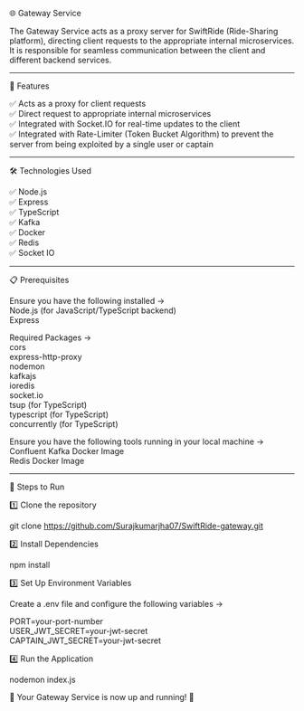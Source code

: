 🌐 Gateway Service

The Gateway Service acts as a proxy server for SwiftRide (Ride-Sharing platform), directing client requests to the appropriate internal microservices. It is responsible for seamless communication between the client and different backend services.

-----------------------------------------------------------------------------------------------------------------------------------------------

🚀 Features

✅ Acts as a proxy for client requests  
✅ Direct request to appropriate internal microservices  
✅ Integrated with Socket.IO for real-time updates to the client  
✅ Integrated with Rate-Limiter (Token Bucket Algorithm) to prevent the server from being exploited by a single user or captain  

-----------------------------------------------------------------------------------------------------------------------------------------------

🛠 Technologies Used

✅ Node.js  
✅ Express  
✅ TypeScript  
✅ Kafka  
✅ Docker  
✅ Redis  
✅ Socket IO  

-----------------------------------------------------------------------------------------------------------------------------------------------

📋 Prerequisites

Ensure you have the following installed ->  
Node.js (for JavaScript/TypeScript backend)  
Express  

Required Packages ->  
cors  
express-http-proxy  
nodemon  
kafkajs  
ioredis  
socket.io  
tsup (for TypeScript)  
typescript (for TypeScript)  
concurrently (for TypeScript)  

Ensure you have the following tools running in your local machine ->  
Confluent Kafka Docker Image  
Redis Docker Image  

-----------------------------------------------------------------------------------------------------------------------------------------------

📌 Steps to Run

1️⃣ Clone the repository

git clone https://github.com/Surajkumarjha07/SwiftRide-gateway.git

2️⃣ Install Dependencies

npm install

3️⃣ Set Up Environment Variables

Create a .env file and configure the following variables ->  

PORT=your-port-number  
USER_JWT_SECRET=your-jwt-secret  
CAPTAIN_JWT_SECRET=your-jwt-secret  

4️⃣ Run the Application

nodemon index.js

🚀 Your Gateway Service is now up and running! 🎉

